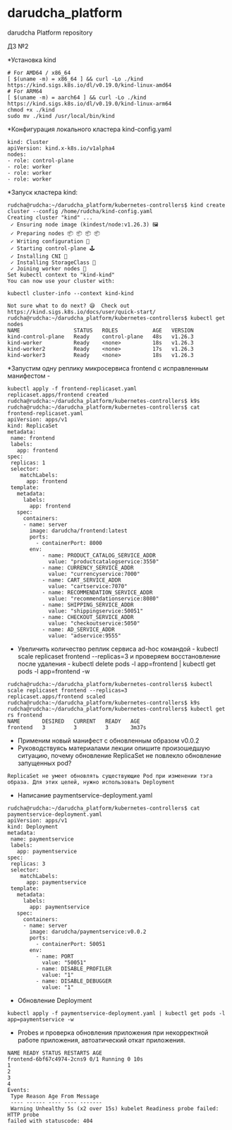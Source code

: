 # darudcha_platform
darudcha Platform repository

ДЗ №2

*Установка kind
```
# For AMD64 / x86_64
[ $(uname -m) = x86_64 ] && curl -Lo ./kind https://kind.sigs.k8s.io/dl/v0.19.0/kind-linux-amd64
# For ARM64
[ $(uname -m) = aarch64 ] && curl -Lo ./kind https://kind.sigs.k8s.io/dl/v0.19.0/kind-linux-arm64
chmod +x ./kind
sudo mv ./kind /usr/local/bin/kind
```
*Конфигурация локального кластера kind-config.yaml
```
kind: Cluster
apiVersion: kind.x-k8s.io/v1alpha4
nodes:
- role: control-plane
- role: worker
- role: worker
- role: worker
```
*Запуск кластера kind:
```
rudcha@rudcha:~/darudcha_platform/kubernetes-controllers$ kind create cluster --config /home/rudcha/kind-config.yaml 
Creating cluster "kind" ...
 ✓ Ensuring node image (kindest/node:v1.26.3) 🖼
 ✓ Preparing nodes 📦 📦 📦 📦  
 ✓ Writing configuration 📜 
 ✓ Starting control-plane 🕹️ 
 ✓ Installing CNI 🔌 
 ✓ Installing StorageClass 💾 
 ✓ Joining worker nodes 🚜 
Set kubectl context to "kind-kind"
You can now use your cluster with:

kubectl cluster-info --context kind-kind

Not sure what to do next? 😅  Check out https://kind.sigs.k8s.io/docs/user/quick-start/
rudcha@rudcha:~/darudcha_platform/kubernetes-controllers$ kubectl get nodes
NAME                 STATUS   ROLES           AGE   VERSION
kind-control-plane   Ready    control-plane   48s   v1.26.3
kind-worker          Ready    <none>          18s   v1.26.3
kind-worker2         Ready    <none>          17s   v1.26.3
kind-worker3         Ready    <none>          18s   v1.26.3
```
*Запустим одну реплику микросервиса frontend c исправленным манифестом - 
```
kubectl apply -f frontend-replicaset.yaml 
replicaset.apps/frontend created
rudcha@rudcha:~/darudcha_platform/kubernetes-controllers$ k9s 
rudcha@rudcha:~/darudcha_platform/kubernetes-controllers$ cat frontend-replicaset.yaml 
apiVersion: apps/v1
kind: ReplicaSet
metadata:
 name: frontend
 labels:
   app: frontend
spec:
 replicas: 1
 selector:
    matchLabels:
      app: frontend
 template:
   metadata:
     labels:
       app: frontend
   spec:
     containers:
     - name: server
       image: darudcha/frontend:latest
       ports:
         - containerPort: 8000
       env:
           - name: PRODUCT_CATALOG_SERVICE_ADDR
             value: "productcatalogservice:3550"
           - name: CURRENCY_SERVICE_ADDR
             value: "currencyservice:7000"
           - name: CART_SERVICE_ADDR
             value: "cartservice:7070"
           - name: RECOMMENDATION_SERVICE_ADDR
             value: "recommendationservice:8080"
           - name: SHIPPING_SERVICE_ADDR
             value: "shippingservice:50051"
           - name: CHECKOUT_SERVICE_ADDR
             value: "checkoutservice:5050"
           - name: AD_SERVICE_ADDR
             value: "adservice:9555"
```

* Увеличить количество реплик сервиса ad-hoc
командой - kubectl scale replicaset frontend --replicas=3 и проверяем восстановление после удаления - 
kubectl delete pods -l app=frontend | kubectl get pods -l app=frontend -w
```
rudcha@rudcha:~/darudcha_platform/kubernetes-controllers$ kubectl scale replicaset frontend --replicas=3
replicaset.apps/frontend scaled
rudcha@rudcha:~/darudcha_platform/kubernetes-controllers$ k9s 
rudcha@rudcha:~/darudcha_platform/kubernetes-controllers$ kubectl get rs frontend
NAME       DESIRED   CURRENT   READY   AGE
frontend   3         3         3       3m37s
```

* Применим новый манифест с обновленным образом v0.0.2
* Руководствуясь материалами лекции опишите произошедшую ситуацию,
почему обновление ReplicaSet не повлекло обновление запущенных pod?
```
ReplicaSet не умеет обновлять существующие Pod при изменении тэга образа. Для этих целей, нужно использовать Deployment
```
* Написание paymentservice-deployment.yaml
```
rudcha@rudcha:~/darudcha_platform/kubernetes-controllers$ cat paymentservice-deployment.yaml 
apiVersion: apps/v1
kind: Deployment
metadata:
 name: paymentservice
 labels:
   app: paymentservice
spec:
 replicas: 3
 selector:
    matchLabels:
      app: paymentservice
 template:
   metadata:
     labels:
       app: paymentservice
   spec:
     containers:
     - name: server
       image: darudcha/paymentservice:v0.0.2
       ports:
         - containerPort: 50051
       env:
         - name: PORT
           value: "50051"
         - name: DISABLE_PROFILER
           value: "1"
         - name: DISABLE_DEBUGGER
           value: "1"
```
* Обновление Deployment

```
kubectl apply -f paymentservice-deployment.yaml | kubectl get pods -l app=paymentservice -w
```
* Probes и проверка обновления приложения при некорректной работе приложения, автоатический откат приложения.
```
NAME READY STATUS RESTARTS AGE
frontend-6bf67c4974-2cns9 0/1 Running 0 10s
1
2
3
4
Events:
 Type Reason Age From Message
 ---- ------ ---- ---- -------
 Warning Unhealthy 5s (x2 over 15s) kubelet Readiness probe failed: HTTP probe
failed with statuscode: 404
```
